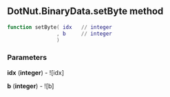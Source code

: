 ## DotNut.BinaryData.setByte method


```lua
function setByte( idx   // integer
                , b     // integer
                )
```


### Parameters

**idx** (**integer**) - ![idx]

**b** (**integer**) - ![b]

